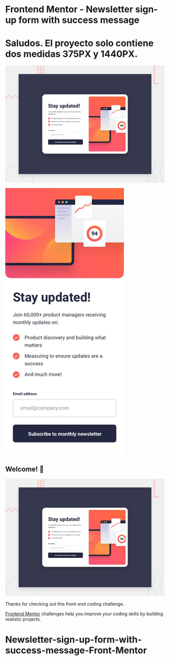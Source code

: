 # Frontend Mentor - Newsletter sign-up form with success message

# Saludos. El proyecto solo contiene dos medidas 375PX y 1440PX.


![Alt text](assets/design/desktop-preview.jpg)

![Alt text](assets/design/mobile-design.jpg)



## Welcome! 👋

![Alt text](assets/design/desktop-preview.jpg)  

Thanks for checking out this front-end coding challenge.

[Frontend Mentor](https://www.frontendmentor.io) challenges help you improve your coding skills by building realistic projects.

# Newsletter-sign-up-form-with-success-message-Front-Mentor
